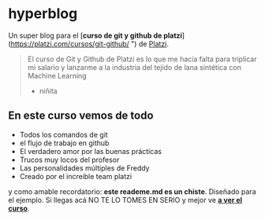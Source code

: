 # hyperblog
Un super blog para el [**curso de git y github de platzi**](https://platzi.com/cursos/git-github/ ") de [Platzi](https://platzi.com/).
> El curso de Git y Github de Platzi es lo que me hacía falta para triplicar mi salario y lanzarme a la industria del tejido de lana sintética con Machine Learning
> - niñita 

## En este curso vemos de todo
* Todos los comandos de git
* el flujo de trabajo en github
* El verdadero amor por las buenas prácticas
* Trucos muy locos del profesor
* Las personalidades múltiples de Freddy
* Creado por el increible team platzi

y como amable recordatorio: **este reademe.md es un chiste**. Diseñado para el ejemplo. Si llegas acá NO TE LO TOMES EN SERIO y mejor ve [**a ver el curso**](https://platzi.com/cursos/git-github/ "a ver el curso").